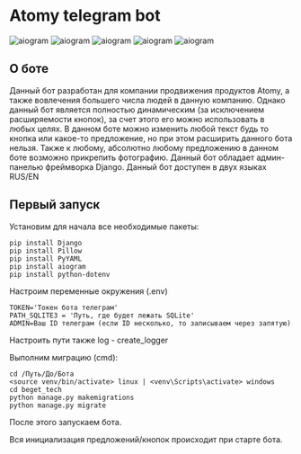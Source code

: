 # Atomy telegram bot
![aiogram](https://img.shields.io/badge/telegram-aiogram-blue)
![aiogram](https://img.shields.io/badge/license-MIT-green)
![aiogram](https://img.shields.io/badge/python-3.7|3.8|3.9|3.10-blue)
![aiogram](https://img.shields.io/badge/TelegramBotApi-6.4-blue)
![aiogram](https://img.shields.io/badge/languge-RUS/EN-yellow)

## О боте
Данный бот разработан для компании продвижения продуктов Atomy, а также вовлечения большего числа людей в данную компанию.
Однако данный бот является полностью динамическим (за исключением расширяемости кнопок), за счет этого его можно использовать в любых целях.
В данном боте можно изменить любой текст будь то кнопка или какое-то предложение, но при этом расширить данного бота нельзя. Также к любому, абсолютно любому предложению в данном боте возможно прикрепить фотографию.
Данный бот обладает админ-панелью фреймворка Django. Данный бот доступен в двух языках RUS/EN

## Первый запуск
Установим для начала все необходимые пакеты:
```
pip install Django
pip install Pillow
pip install PyYAML
pip install aiogram
pip install python-dotenv
```
Настроим переменные окружения (.env)
```
TOKEN='Токен бота телеграм'
PATH_SQLITE3 = 'Путь, где будет лежать SQLite'
ADMIN=Ваш ID телеграм (если ID несколько, то записываем через запятую)
```
Настроить пути также log - create_logger

Выполним миграцию (cmd):
```commandline
cd /Путь/До/Бота
<source venv/bin/activate> linux | <venv\Scripts\activate> windows
cd beget_tech
python manage.py makemigrations
python manage.py migrate
```
После этого запускаем бота.

Вся инициализация предложений/кнопок происходит при старте бота.
